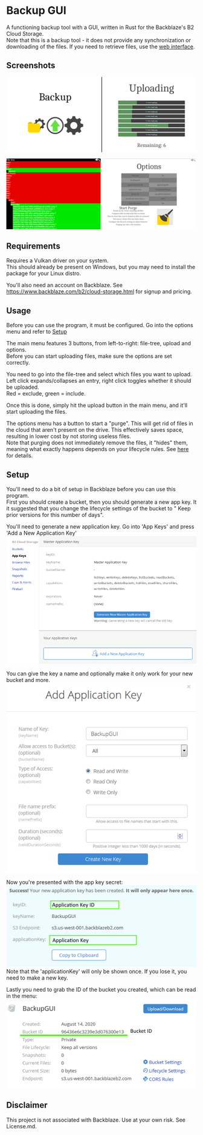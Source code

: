 # Backup GUI
A functioning backup tool with a GUI, written in Rust for the Backblaze's B2 Cloud Storage.  
Note that this is a backup tool - it does not provide any synchronization or downloading of the files. 
If you need to retrieve files, use the [web interface](https://secure.backblaze.com/user_signin.htm).

## Screenshots
![](ss.png)

![](ss2.png)

## Requirements
Requires a Vulkan driver on your system.   
This should already be present on Windows, but you may need to install the package for your Linux distro.

You'll also need an account on Backblaze. See https://www.backblaze.com/b2/cloud-storage.html for signup and pricing.

## Usage
Before you can use the program, it must be configured. Go into the options menu and refer to [Setup](#setup)

The main menu features 3 buttons, from left-to-right: file-tree, upload and options.  
Before you can start uploading files, make sure the options are set correctly.  

You need to go into the file-tree and select which files you want to upload.  
Left click expands/collapses an entry, right click toggles whether it should be uploaded.   
Red = exclude, green = include.

Once this is done, simply hit the upload button in the main menu, and it'll start uploading the files.

The options menu has a button to start a "purge". This will get rid of files in the cloud that aren't present on the drive. 
This effectively saves space, resulting in lower cost by not storing useless files.  
Note that purging does not immediately remove the files, it "hides" them, meaning what exactly happens depends on your lifecycle rules.
See [here](https://www.backblaze.com/b2/docs/lifecycle_rules.html) for details. 

## Setup
You'll need to do a bit of setup in Backblaze before you can use this program.  
First you should create a bucket, then you should generate a new app key. 
It it suggested that you change the lifecycle settings of the bucket to " Keep prior versions for this number of days".

You'll need to generate a new application key. Go into 'App Keys' and press 'Add a New Application Key'
![](1.png)
  
You can give the key a name and optionally make it only work for your new bucket and more. 
![](2.png)

Now you're presented with the app key secret:
![](3.png)  
Note that the 'applicationKey' will only be shown once. If you lose it, you need to make a new key.

Lastly you need to grab the ID of the bucket you created, which can be read in the menu:
![](4.png)

## Disclaimer
This project is not associated with Backblaze. Use at your own risk. See License.md.    
